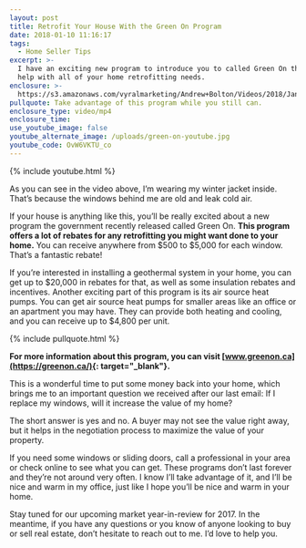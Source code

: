 ```yaml
---
layout: post
title: Retrofit Your House With the Green On Program
date: 2018-01-10 11:16:17
tags:
  - Home Seller Tips
excerpt: >-
  I have an exciting new program to introduce you to called Green On that will
  help with all of your home retrofitting needs.
enclosure: >-
  https://s3.amazonaws.com/vyralmarketing/Andrew+Bolton/Videos/2018/January/Newmarket+Real+Estate+Agent-+Retrofit+Your+House+With+the+Green+On+Program.mp4
pullquote: Take advantage of this program while you still can.
enclosure_type: video/mp4
enclosure_time:
use_youtube_image: false
youtube_alternate_image: /uploads/green-on-youtube.jpg
youtube_code: OvW6VKTU_co
---
```



{% include youtube.html %}

As you can see in the video above, I’m wearing my winter jacket inside. That’s because the windows behind me are old and leak cold air.

If your house is anything like this, you’ll be really excited about a new program the government recently released called Green On. **This program offers a lot of rebates for any retrofitting you might want done to your home.** You can receive anywhere from $500 to $5,000 for each window. That’s a fantastic rebate!

If you’re interested in installing a geothermal system in your home, you can get up to $20,000 in rebates for that, as well as some insulation rebates and incentives. Another exciting part of this program is its air source heat pumps. You can get air source heat pumps for smaller areas like an office or an apartment you may have. They can provide both heating and cooling, and you can receive up to $4,800 per unit.

{% include pullquote.html %}

**For more information about this program, you can visit [www.greenon.ca](https://greenon.ca/){: target="_blank"}.**

This is a wonderful time to put some money back into your home, which brings me to an important question we received after our last email: If I replace my windows, will it increase the value of my home?

The short answer is yes and no. A buyer may not see the value right away, but it helps in the negotiation process to maximize the value of your property.

If you need some windows or sliding doors, call a professional in your area or check online to see what you can get. These programs don’t last forever and they’re not around very often. I know I’ll take advantage of it, and I’ll be nice and warm in my office, just like I hope you’ll be nice and warm in your home.

Stay tuned for our upcoming market year-in-review for 2017. In the meantime, if you have any questions or you know of anyone looking to buy or sell real estate, don’t hesitate to reach out to me. I’d love to help you.